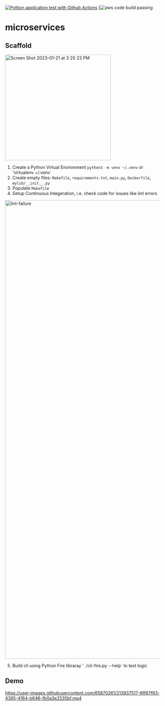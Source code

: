 [![Python application test with Github Actions](https://github.com/phoebe20200523/microservices/actions/workflows/devops.yml/badge.svg)](https://github.com/phoebe20200523/microservices/actions/workflows/devops.yml)
[![aws code build passing](https://codebuild.us-east-1.amazonaws.com/badges?uuid=eyJlbmNyeXB0ZWREYXRhIjoiNTBzTkRqd3FvL2dpQ3hsTHBvaE41N2c0TUN4UGt0dEFZR0dSK3B1RnBVU1N4OVRRWmRYV01ZRGVWSFMrdWlvbkhrSVB4c3k3ZzR0UmJCQ0UvalZ1dmI0PSIsIml2UGFyYW1ldGVyU3BlYyI6InZNVDc0dXdBSDAzUjVoeXQiLCJtYXRlcmlhbFNldFNlcmlhbCI6MX0%3D&branch=main)
# microservices

## Scaffold

<img width="344" alt="Screen Shot 2023-01-21 at 3 20 23 PM" src="https://user-images.githubusercontent.com/65870261/213885719-7dea24bf-7ae5-4932-b599-8f26f76837b1.png">

1. Create a Python Virtual Environment `python3 -m venv ~/.venv` or 'virtualenv ~/.venv`
2. Create empty files: `Makefile`, `requirements.txt`, `main.py`, `Dockerfile`, `mylib/__init__.py`
3. Populate `Makefile`
4. Setup Continuous Integeration, i.e. check code for issues like lint errors
<img width="1493" alt="lint-failure" src="https://user-images.githubusercontent.com/65870261/213890317-11c29a80-54b3-4703-8b03-15d0e1cd7bdf.png">

5. Build cli using Python Fire libraray ' ./cli-fire.py --help` to test logic


## Demo



https://user-images.githubusercontent.com/65870261/213937517-6ff87f93-4395-4164-b646-fb0a3e2535bf.mp4

